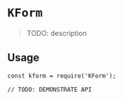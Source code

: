 # `KForm`

> TODO: description

## Usage

```
const kform = require('KForm');

// TODO: DEMONSTRATE API
```
